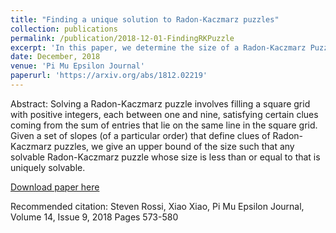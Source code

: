 ```yaml
---
title: "Finding a unique solution to Radon-Kaczmarz puzzles"
collection: publications
permalink: /publication/2018-12-01-FindingRKPuzzle
excerpt: 'In this paper, we determine the size of a Radon-Kaczmarz Puzzle so that it has a unique solution when give a fixed set of clues. This is a joint work with Steven Rossi.'
date: December, 2018
venue: 'Pi Mu Epsilon Journal'
paperurl: 'https://arxiv.org/abs/1812.02219'
---
```

Abstract: Solving a Radon-Kaczmarz puzzle involves filling a square grid with positive integers, each between one and nine, satisfying certain clues coming from the sum of entries that lie on the same line in the square grid. Given a set of slopes (of a particular order) that define clues of Radon-Kaczmarz puzzles, we give an upper bound of the size such that any solvable Radon-Kaczmarz puzzle whose size is less than or equal to that is uniquely solvable.  

[Download paper here](https://arxiv.org/abs/1812.02219)

Recommended citation: Steven Rossi, Xiao Xiao, Pi Mu Epsilon Journal, Volume 14, Issue 9, 2018 Pages 573-580